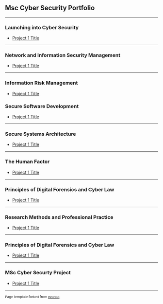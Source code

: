 ## Msc Cyber Security Portfolio
---
### Launching into Cyber Security

- [Project 1 Title](/sample_page)
---

### Network and Information Security Management

- [Project 1 Title](example1)

---
### Information Risk Management

- [Project 1 Title](http://example.com/)

### Secure Software Development

- [Project 1 Title](http://example.com/)

---

### Secure Systems Architecture

- [Project 1 Title](http://example.com/)

---

### The Human Factor

- [Project 1 Title](http://example.com/)

---

### Principles of Digital Forensics and Cyber Law

- [Project 1 Title](http://example.com/)

---

### Research Methods and Professional Practice

- [Project 1 Title](http://example.com/)

---

### Principles of Digital Forensics and Cyber Law

- [Project 1 Title](http://example.com/)

---
### MSc Cyber Securty Project

- [Project 1 Title](http://example.com/)

---
<p style="font-size:11px">Page template forked from <a href="https://github.com/evanca/quick-portfolio">evanca</a></p>
<!-- Remove above link if you don't want to attibute -->
